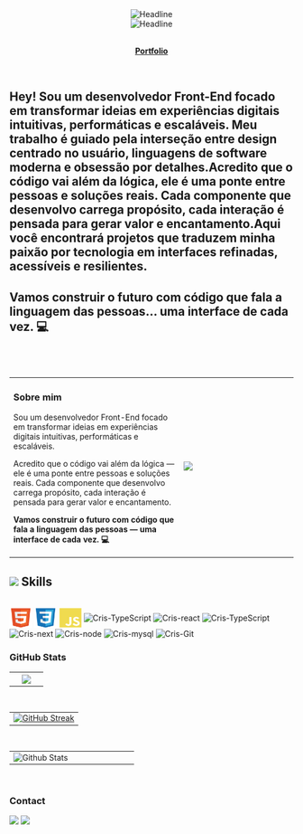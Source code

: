 <div align=center>
        <img src="https://readme-typing-svg.herokuapp.com?color=32cd32&size=38&center=true&vCenter=true&width=600&height=50&lines=Hi,+I'm+Cristiano;" alt="Headline" />
    </div>

<!----Tag line------>
<div align=center>
<img src="https://readme-typing-svg.herokuapp.com?color=32cd32&size=32&center=true&vCenter=true&width=600&height=50&lines=Front-End+Developer;Full-Stack+Student;Software+Engineer+Student;" alt="Headline" />
</div>
<br>
<p align="center"><a href="https://portfoliocr-web.vercel.app/"><b>Portfolio</b></a></p>

<br>

## <p>Hey! Sou um desenvolvedor Front-End focado em transformar ideias em experiências digitais intuitivas, performáticas e escaláveis. Meu trabalho é guiado pela interseção entre design centrado no usuário, linguagens de software moderna e obsessão por detalhes.Acredito que o código vai além da lógica, ele é uma ponte entre pessoas e soluções reais. Cada componente que desenvolvo carrega propósito, cada interação é pensada para gerar valor e encantamento.Aqui você encontrará projetos que traduzem minha paixão por tecnologia em interfaces refinadas, acessíveis e resilientes.

## Vamos construir o futuro com código que fala a linguagem das pessoas... uma interface de cada vez. 💻</p>

<br>
<br>

<table>
  <tr>
    <td width="60%">
      <h3>Sobre mim</h3>
      <p>Sou um desenvolvedor Front-End focado em transformar ideias em experiências digitais intuitivas, performáticas e escaláveis.</p>
      <p>Acredito que o código vai além da lógica — ele é uma ponte entre pessoas e soluções reais. Cada componente que desenvolvo carrega propósito, cada interação é pensada para gerar valor e encantamento.</p>
      <p><strong>Vamos construir o futuro com código que fala a linguagem das pessoas — uma interface de cada vez. 💻</strong></p>
    </td>
    <td width="40%">
      <img src="https://images.app.goo.gl/obFnte5jqRKfErUt9/giphy.gif" width="100%">
    </td>
  </tr>
</table>


## <img src="https://media2.giphy.com/media/QssGEmpkyEOhBCb7e1/giphy.gif?cid=ecf05e47a0n3gi1bfqntqmob8g9aid1oyj2wr3ds3mg700bl&rid=giphy.gif" width ="25"> <b>  Skills</b> 


<div style="display: inline_block"><br>
  <img align="center" alt="Cris-HTML" height="35" width="40" src="https://raw.githubusercontent.com/devicons/devicon/master/icons/html5/html5-original.svg">
  <img align="center" alt="Cris-CSS" height="35" width="40" src="https://raw.githubusercontent.com/devicons/devicon/master/icons/css3/css3-original.svg">
  <img align="center" alt="Cris-Js" height="35" width="40" src="https://raw.githubusercontent.com/devicons/devicon/master/icons/javascript/javascript-plain.svg">
  <img align="center" alt="Cris-TypeScript" height="35" width="40" src="https://cdn.jsdelivr.net/gh/devicons/devicon@latest/icons/typescript/typescript-original.svg" />
  <img align="center" alt="Cris-react" height="35" width="40" src="https://cdn.jsdelivr.net/gh/devicons/devicon@latest/icons/react/react-original.svg" />
  <img align="center" alt="Cris-TypeScript" height="35" width="40" src="https://cdn.jsdelivr.net/gh/devicons/devicon@latest/icons/tailwindcss/tailwindcss-original.svg" />    
  <img align="center" alt="Cris-next" height="35" width="40" src="https://cdn.jsdelivr.net/gh/devicons/devicon@latest/icons/nextjs/nextjs-original.svg" />
  <img align="center" alt="Cris-node" height="35" width="40" src="https://cdn.jsdelivr.net/gh/devicons/devicon@latest/icons/nodejs/nodejs-original.svg" />
  <img align="center" alt="Cris-mysql" height="35" width="40" src="https://cdn.jsdelivr.net/gh/devicons/devicon@latest/icons/mysql/mysql-original.svg" />
  <img align="center" alt="Cris-Git" height="35" width="40" src="https://cdn.jsdelivr.net/gh/devicons/devicon/icons/git/git-original.svg">
</div>




### GitHub Stats
<table>
  <tr>
    <td valign="top" width="50%">
      <div align="center">
        <img src="https://github-readme-stats.vercel.app/api?username=cristianosts&show_icons=true&count_private=true&hide_border=true&theme=dark" align="center" />
      </div>
    </td> 
</table>
    <br>
<table>
   <td>
       <a href="https://git.io/streak-stats"><img src="https://git-hub-streak-stats.vercel.app?user=cristianosts&theme=dark&hide_border=true" alt="GitHub Streak" /></a>
   </td>
</table>
<br>
<table>
    <td width="50%"> 
      <div align="center">
          <img
           align="left"
           src="https://github-readme-stats.vercel.app/api/top-langs/?username=cristianosts&theme=dark&hide_border=true&include_all_commits=true&count_private=true&layout=compact"
           alt="Github Stats"/>
      </div>
    </td>
  </tr>
</table>  

<br> 
    
### Contact

<div> 
  <a href="https://www.linkedin.com/in/cristiano-santos-800062346/" target="_blank"><img src="https://img.shields.io/badge/-LinkedIn-%230077B5?style=for-the-badge&logo=linkedin&logoColor=white" target="_blank"></a> 
  <a href="mailto:cristianosantosreal@gmail.com"><img src="https://img.shields.io/badge/-Gmail-%23333?style=for-the-badge&logo=gmail&logoColor=white" target="_blank"></a>
  
</div>



